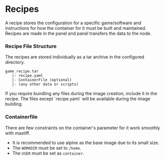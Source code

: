 # Recipes

A recipe stores the configuration for a specific game/software and instructions for 
how the container for it must be built and maintained. Recipes are made in the panel
and panel transfers the data to the node.

### Recipe File Structure
The recipes are stored individually as a tar archive in the configured directory.

```
game_recipe.tar
   |- recipe.yaml
   |- ContainerFile (optional)
   |- (any other data or scripts)
```

<div class="warning">
If you require bundling any files during the image creation, include it in the recipe.
The files except `recipe.yaml` will be available during the image building. 
</div>

### Containerfile
There are few constraints on the container's parameter for it work smoothly with mastiff.

- It is recommended to use alpine as the base image due to its small size.
- The `WORKDIR` must be set to `/home`.
- The `USER` must be set as `container`.